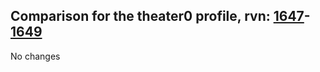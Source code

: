 ## Comparison for the theater0 profile, rvn: [1647](https://github.com/PRO100KatYT/FortniteProfileRevisions/tree/main/profiles/theater0/1647%20theater0.json)-[1649](https://github.com/PRO100KatYT/FortniteProfileRevisions/tree/main/profiles/theater0/1649%20theater0.json)

No changes
